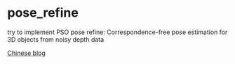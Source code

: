 # pose_refine
try to implement PSO pose refine: Correspondence-free pose estimation for 3D objects from noisy depth data  

[Chinese blog](https://zhuanlan.zhihu.com/p/58757649)

